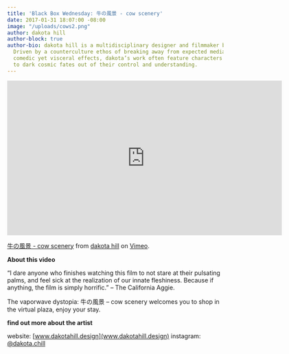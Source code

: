 ```yaml
---
title: 'Black Box Wednesday: 牛の風景 - cow scenery'
date: 2017-01-31 18:07:00 -08:00
image: "/uploads/cows2.png"
author: dakota hill
author-block: true
author-bio: dakota hill is a multidisciplinary designer and filmmaker based in California.
  Driven by a counterculture ethos of breaking away from expected media regimes to
  comedic yet visceral effects, dakota’s work often feature characters succumbing
  to dark cosmic fates out of their control and understanding.
---
```


<iframe src="https://player.vimeo.com/video/154822956" width="640" height="360" frameborder="0" webkitallowfullscreen mozallowfullscreen allowfullscreen></iframe>
<p><a href="https://vimeo.com/154822956">牛の風景 - cow scenery</a> from <a href="https://vimeo.com/dakotahill">dakota hill</a> on <a href="https://vimeo.com">Vimeo</a>.</p>

**About this video**

“I dare anyone who finishes watching this film to not stare at their pulsating palms, and feel sick at the realization of our innate fleshiness. Because if anything, the film is simply horrific.” – The California Aggie.

The vaporwave dystopia: 牛の風景 – cow scenery welcomes you to shop in the virtual plaza, enjoy your stay.

**find out more about the artist**

website: [www.dakotahill.design](www.dakotahill.design)
instagram: [@dakota.chill](https://www.instagram.com/dakota.chill/)